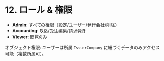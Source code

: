 # 12. ロール & 権限

- **Admin**: すべての権限（設定/ユーザー/発行会社/削除）
- **Accounting**: 取込/受注編集/請求発行
- **Viewer**: 閲覧のみ

オブジェクト権限: ユーザーは所属 `IssuerCompany` に紐づくデータのみアクセス可能（複数所属可）。
